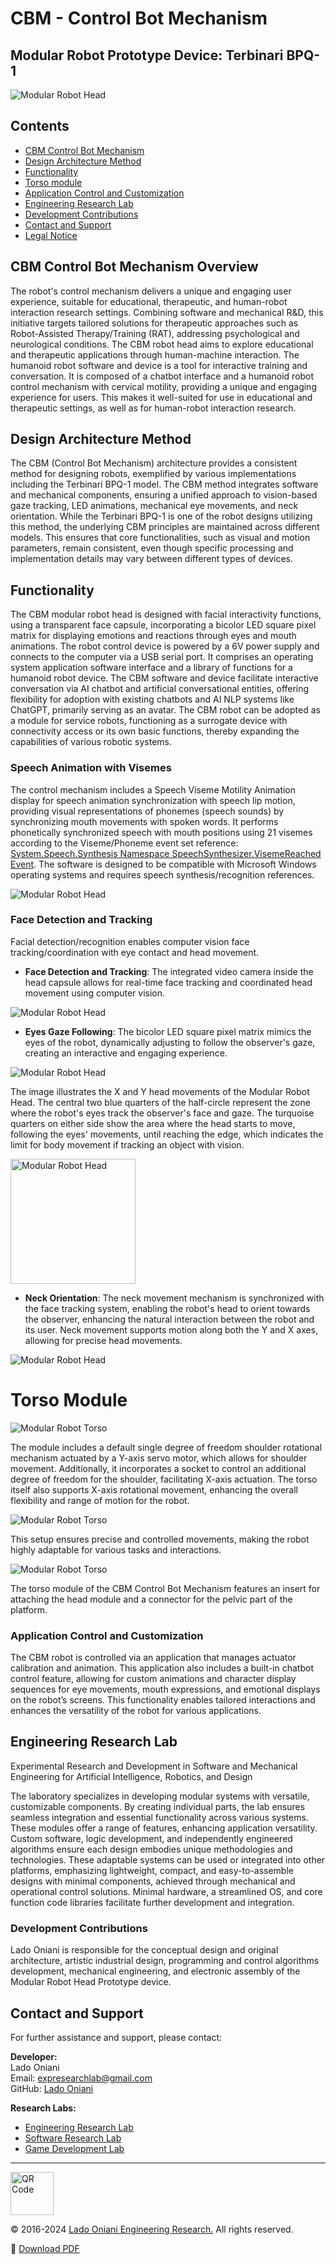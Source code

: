  # CBM - Control Bot Mechanism
## Modular Robot Prototype Device: Terbinari BPQ-1

![Modular Robot Head](https://github.com/Engineering-Research-Lab/Modular-Robot-Head/blob/main/image/cbm-robot-modular-head-(3).png)

## Contents

- [CBM Control Bot Mechanism](#cbm-control-bot-mechanism-overview)
- [Design Architecture Method](#design-architecture-method)
- [Functionality](#functionality)
- [Torso module](#Torso-module) 
- [Application Control and Customization](#application-control-and-customization)
- [Engineering Research Lab](#engineering-research-lab)
- [Development Contributions](#development-contributions)
- [Contact and Support](#contact-and-support)
- [Legal Notice](#legal-notice)

## CBM Control Bot Mechanism Overview

The robot's control mechanism delivers a unique and engaging user experience, suitable for educational, therapeutic, and human-robot interaction research settings. Combining software and mechanical R&D, this initiative targets tailored solutions for therapeutic approaches such as Robot-Assisted Therapy/Training (RAT), addressing psychological and neurological conditions. The CBM robot head aims to explore educational and therapeutic applications through human-machine interaction. The humanoid robot software and device is a tool for interactive training and conversation. It is composed of a chatbot interface and a humanoid robot control mechanism with cervical motility, providing a unique and engaging experience for users. This makes it well-suited for use in educational and therapeutic settings, as well as for human-robot interaction research.

## Design Architecture Method

The CBM (Control Bot Mechanism) architecture provides a consistent method for designing robots, exemplified by various implementations including the Terbinari BPQ-1 model. The CBM method integrates software and mechanical components, ensuring a unified approach to vision-based gaze tracking, LED animations, mechanical eye movements, and neck orientation. While the Terbinari BPQ-1 is one of the robot designs utilizing this method, the underlying CBM principles are maintained across different models. This ensures that core functionalities, such as visual and motion parameters, remain consistent, even though specific processing and implementation details may vary between different types of devices.

## Functionality

The CBM modular robot head is designed with facial interactivity functions, using a transparent face capsule, incorporating a bicolor LED square pixel matrix for displaying emotions and reactions through eyes and mouth animations. The robot control device is powered by a 6V power supply and connects to the computer via a USB serial port. It comprises an operating system application software interface and a library of functions for a humanoid robot device. The CBM software and device facilitate interactive conversation via AI chatbot and artificial conversational entities, offering flexibility for adoption with existing chatbots and AI NLP systems like ChatGPT, primarily serving as an avatar. The CBM robot can be adopted as a module for service robots, functioning as a surrogate device with connectivity access or its own basic functions, thereby expanding the capabilities of various robotic systems.

### Speech Animation with Visemes

The control mechanism includes a Speech Viseme Motility Animation display for speech animation synchronization with speech lip motion, providing visual representations of phonemes (speech sounds) by synchronizing mouth movements with spoken words. It performs phonetically synchronized speech with mouth positions using 21 visemes according to the Viseme/Phoneme event set reference: [System.Speech.Synthesis Namespace SpeechSynthesizer.VisemeReached Event](https://docs.microsoft.com/en-us/dotnet/api/system.speech.synthesis.speechsynthesizer.visemereached?view=netframework-4.8). The software is designed to be compatible with Microsoft Windows operating systems and requires speech synthesis/recognition references.

![Modular Robot Head](https://github.com/Engineering-Research-Lab/Modular-Robot-Head/blob/main/image/modular-robot-mouth.png)

### Face Detection and Tracking

Facial detection/recognition enables computer vision face tracking/coordination with eye contact and head movement.

<!--- ![Modular Robot Head](https://github.com/Engineering-Research-Lab/Modular-Robot-Head/blob/main/image/eyes-and-neck.png) --->

- **Face Detection and Tracking**: The integrated video camera inside the head capsule allows for real-time face tracking and coordinated head movement using computer vision.

![Modular Robot Head](https://github.com/Engineering-Research-Lab/Modular-Robot-Head/blob/main/image/modular-robot-eyes.png)
 
- **Eyes Gaze Following**: The bicolor LED square pixel matrix mimics the eyes of the robot, dynamically adjusting to follow the observer's gaze, creating an interactive and engaging experience.

![Modular Robot Head](https://github.com/Engineering-Research-Lab/Modular-Robot-Head/blob/main/image/modular-robot-head-3.png)

The image illustrates the X and Y head movements of the Modular Robot Head. The central two blue quarters of the half-circle represent the zone where the robot's eyes track the observer's face and gaze. The turquoise quarters on either side show the area where the head starts to move, following the eyes' movements, until reaching the edge, which indicates the limit for body movement if tracking an object with vision.

<img src="https://github.com/Engineering-Research-Lab/Modular-Robot-Head/blob/main/image/eyes-and-neck.png" alt="Modular Robot Head" height="200">

- **Neck Orientation**: The neck movement mechanism is synchronized with the face tracking system, enabling the robot's head to orient towards the observer, enhancing the natural interaction between the robot and its user. Neck movement supports motion along both the Y and X axes, allowing for precise head movements.

![Modular Robot Head](https://github.com/Engineering-Research-Lab/Modular-Robot-Head/blob/main/image/modular-robot-head-5.png)

# Torso Module

![Modular Robot Torso](https://github.com/Engineering-Research-Lab/Modular-Robot-Head/blob/main/image/cbm-robot-modular-torso-(1).png)

The module includes a default single degree of freedom shoulder rotational mechanism actuated by a Y-axis servo motor, which allows for shoulder movement. Additionally, it incorporates a socket to control an additional degree of freedom for the shoulder, facilitating X-axis actuation. The torso itself also supports X-axis rotational movement, enhancing the overall flexibility and range of motion for the robot.

![Modular Robot Torso](https://github.com/Engineering-Research-Lab/Modular-Robot-Head/blob/main/image/cbm-robot-modular-torso-(2).png)

This setup ensures precise and controlled movements, making the robot highly adaptable for various tasks and interactions.

![Modular Robot Torso](https://github.com/Engineering-Research-Lab/Modular-Robot-Head/blob/main/image/cbm-robot-modular-torso-(3).png)

The torso module of the CBM Control Bot Mechanism features an insert for attaching the head module and a connector for the pelvic part of the platform.

### Application Control and Customization

The CBM robot is controlled via an application that manages actuator calibration and animation. This application also includes a built-in chatbot control feature, allowing for custom animations and character display sequences for eye movements, mouth expressions, and emotional displays on the robot’s screens. This functionality enables tailored interactions and enhances the versatility of the robot for various applications.

## Engineering Research Lab

Experimental Research and Development in Software and Mechanical Engineering for Artificial Intelligence, Robotics, and Design

The laboratory specializes in developing modular systems with versatile, customizable components. By creating individual parts, the lab ensures seamless integration and essential functionality across various systems. These modules offer a range of features, enhancing application versatility. Custom software, logic development, and independently engineered algorithms ensure each design embodies unique methodologies and technologies. These adaptable systems can be used or integrated into other platforms, emphasizing lightweight, compact, and easy-to-assemble designs with minimal components, achieved through mechanical and operational control solutions. Minimal hardware, a streamlined OS, and core function code libraries facilitate further development and integration.

### Development Contributions

Lado Oniani is responsible for the conceptual design and original architecture, artistic industrial design, programming and control algorithms development, mechanical engineering, and electronic assembly of the Modular Robot Head Prototype device.

## Contact and Support

For further assistance and support, please contact:

**Developer:**  
Lado Oniani  
Email: [expresearchlab@gmail.com](mailto:expresearchlab@gmail.com)  
GitHub: [Lado Oniani](https://github.com/ladooniani)

**Research Labs:**  
- [Engineering Research Lab](https://github.com/Engineering-Research-Lab)
- [Software Research Lab](https://github.com/Software-Research-Lab)
- [Game Development Lab](https://github.com/Game-Development-Lab)

<!---
## Legal Notice

This document and the associated materials are the intellectual property of Lado Oniani and the Engineering Research Lab. Unauthorized use, reproduction, or distribution of these materials is strictly prohibited and will be pursued to the fullest extent of the law. By accessing this document, you agree to abide by the following conditions:

1. **Confidentiality**: The information contained in this document is confidential and intended solely for the recipient. It is not to be shared with third parties without explicit written permission from Lado Oniani.
2. **Intellectual Property Rights**: All designs, algorithms, and other intellectual properties described herein are protected under applicable intellectual property laws. Unauthorized use or attempt to reverse-engineer these properties is illegal.
3. **Non-Commercial Use**: The recipient of this document agrees not to use the information for any commercial purposes without obtaining a formal license from Lado Oniani.
4. **No Resale or Distribution**: This document and its contents may not be sold or distributed without the prior consent of Lado Oniani. Any such actions will be considered a violation of intellectual property rights.

Violations of these conditions will result in legal action, including but not limited to claims for damages, injunctions, and other legal remedies available under applicable laws.
--->
---

<img src="https://github.com/Engineering-Research-Lab/Modular-Robot-Head/blob/main/image/qrcode.70410872.png" alt="QR Code" width="69"/>

© 2016-2024 [Lado Oniani Engineering Research.](https://github.com/Engineering-Research-Lab) All rights reserved.
 
📌 [Download PDF](https://github.com/Engineering-Research-Lab/Modular-Robot-Head/blob/main/image/Engineering-Research-Lab_Modular-Robot-Head.pdf)
 <!---
### Technical Specifications

- **Dimensions**: 20 x 20 x 30 cm
--->
 
